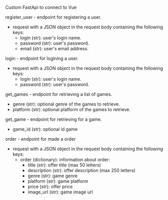 Custom FastApi to connect to Vue

register_user - endpoint for registering a user.
- request with a JSON object in the request body containing the following keys:
    - login (str): user's login name.
    - password (str): user's password.
    - email (str): user's email address.

login - endpoint for logining a user.
- request with a JSON object in the request body containing the following keys:
    - login (str): user's login name.
    - password (str): user's password.

get_games - endpoint for retrieving a list of games.
- genre (str): optional genre of the games to retrieve.
- platform (str): optional platform of the games to retrieve.

get_game - endpoint for retrieving for a game.
- game_id (str): optional id game

order - endpoint for made a order
- request with a JSON object in the request body containing the following keys:
    - order (dictionary): information about order:
        - title (str): offer title (max 50 letters)
        - description (str): offer description (max 250 letters)
        - genre (str): game genre
        - platform (str): game platform
        - price (str): offer price
        - image_url (str): game image url
